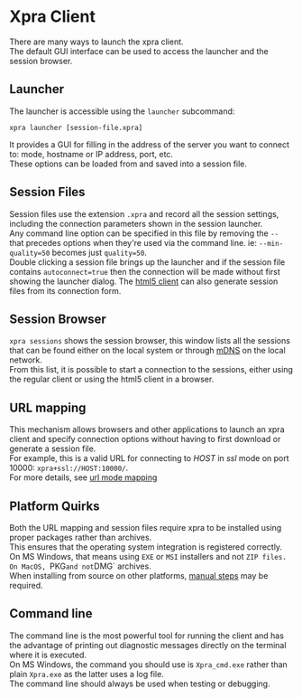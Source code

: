 # Xpra Client

There are many ways to launch the xpra client.  
The default GUI interface can be used to access the launcher and the session browser.

## Launcher
The launcher is accessible using the `launcher` subcommand:
```shell
xpra launcher [session-file.xpra]
```
It provides a GUI for filling in the address of the server you want to connect to: mode, hostname or IP address, port, etc.  
These options can be loaded from and saved into a session file.

## Session Files
Session files use the extension `.xpra` and record all the session settings, including the connection parameters shown in the session launcher.  
Any command line option can be specified in this file by removing the `--` that precedes options when they're used via the command line.
ie: `--min-quality=50` becomes just `quality=50`.  
Double clicking a session file brings up the launcher and if the session file contains `autoconnect=true` then the connection will be made without first showing the launcher dialog.
The [html5 client](https://github.com/Xpra-org/xpra-html5) can also generate session files from its connection form.

## Session Browser
`xpra sessions` shows the session browser, this window lists all the sessions that can be found either on the local system or through [mDNS](../Network/Multicast-DNS.md) on the local network.  
From this list, it is possible to start a connection to the sessions, either using the regular client or using the html5 client in a browser. 

## URL mapping
This mechanism allows browsers and other applications to launch an xpra client and specify connection options without having to first download or generate a session file.  
For example, this is a valid URL for connecting to _HOST_ in _ssl_ mode on port 10000: `xpra+ssl://HOST:10000/`.  
For more details, see [url mode mapping](https://github.com/Xpra-org/xpra/issues/1894#issue-792112051)

## Platform Quirks
Both the URL mapping and session files require xpra to be installed using proper packages rather than archives.  
This ensures that the operating system integration is registered correctly.  
On MS Windows, that means using `EXE` or `MSI` installers and not `ZIP files. On MacOS, `PKG` and not `DMG` archives.  
When installing from source on other platforms, [manual steps](https://github.com/Xpra-org/xpra/issues/1894#issuecomment-765501182) may be required.

## Command line
The command line is the most powerful tool for running the client and has the advantage of printing out diagnostic messages directly
on the terminal where it is executed.  
On MS Windows, the command you should use is `Xpra_cmd.exe` rather than plain `Xpra.exe` as  the latter uses a log file.  
The command line should always be used when testing or debugging.
